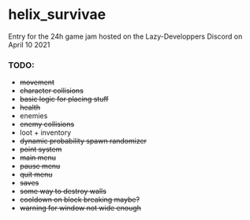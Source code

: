 # helix_survivae
Entry for the 24h game jam hosted on the Lazy-Developpers Discord on April 10 2021

### TODO:
- ~~movement~~
- ~~character collisions~~
- ~~basic logic for placing stuff~~
- ~~health~~
- enemies
- ~~enemy collisions~~
- loot + inventory
- ~~dynamic probability spawn randomizer~~
- ~~point system~~
- ~~main menu~~
- ~~pause menu~~
- ~~quit menu~~
- ~~saves~~
- ~~some way to destroy walls~~
- ~~cooldown on block breaking maybe?~~
- ~~warning for window not wide enough~~
 
